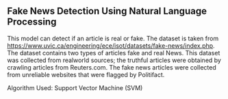 ## Fake News Detection Using Natural Language Processing

This model can detect if an article is real or fake. The dataset is taken from https://www.uvic.ca/engineering/ece/isot/datasets/fake-news/index.php. The dataset contains two types of articles fake and real News. This dataset was collected from realworld sources; the truthful articles were obtained by crawling articles from Reuters.com. The fake news articles were collected from unreliable websites that were flagged by Politifact.

Algorithm Used: Support Vector Machine (SVM)

